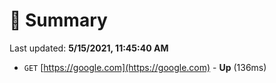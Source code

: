 # 📖 Summary
Last updated: **5/15/2021, 11:45:40 AM**

- `GET` [https://google.com](https://google.com) - **Up** (136ms)
